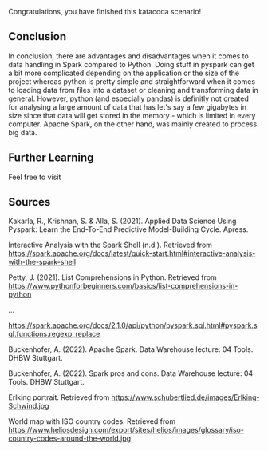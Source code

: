 
Congratulations, you have finished this katacoda scenario!

## Conclusion

In conclusion, there are advantages and disadvantages when it comes to data handling in Spark compared to Python. Doing stuff in pyspark can get a bit more complicated depending on the application or the size of the project whereas python is pretty simple and straightforward when it comes to loading data from files into a dataset or cleaning and transforming data in general. However, python (and especially pandas) is definitly not created for analysing a large amount of data that has let's say a few gigabytes in size since that data will get stored in the memory - which is limited in every computer. Apache Spark, on the other hand, was mainly created to process big data. 

## Further Learning

Feel free to visit 

## Sources

Kakarla, R., Krishnan, S. & Alla, S. (2021). Applied Data Science Using Pyspark: Learn the End-To-End Predictive Model-Building Cycle. Apress.

Interactive Analysis with the Spark Shell (n.d.). Retrieved from https://spark.apache.org/docs/latest/quick-start.html#interactive-analysis-with-the-spark-shell


Petty, J. (2021). List Comprehensions in Python. Retrieved from https://www.pythonforbeginners.com/basics/list-comprehensions-in-python

...

https://spark.apache.org/docs/2.1.0/api/python/pyspark.sql.html#pyspark.sql.functions.regexp_replace


Buckenhofer, A. (2022). Apache Spark. Data Warehouse lecture: 04 Tools. DHBW Stuttgart.

Buckenhofer, A. (2022). Spark pros and cons. Data Warehouse lecture: 04 Tools. DHBW Stuttgart.

Erlking portrait. Retrieved from https://www.schubertlied.de/images/Erlking-Schwind.jpg

World map with ISO country codes. Retrieved from https://www.heliosdesign.com/export/sites/helios/images/glossary/iso-country-codes-around-the-world.jpg
